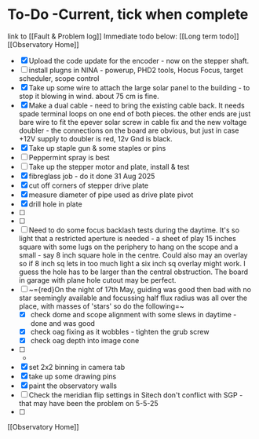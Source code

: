 
# To-Do -Current, tick when complete
link to [[Fault & Problem log]]
Immediate todo below:            [[Long term todo]]     [[Observatory Home]]

- [x] Upload the code update for the encoder - now on the stepper shaft.
- [ ] install plugns in NINA - powerup, PHD2 tools, Hocus Focus, target scheduler, scope control
- [x] Take up some wire to attach the large solar panel to the building - to stop it blowing in wind. about 75 cm is fine.
- [x] Make a dual cable - need to bring the existing cable back. It needs spade terminal loops on one end of both pieces. the other ends are just bare wire to fit the epever solar screw in cable fix and the new voltage doubler - the connections on the board are obvious, but just in case +12V supply to doubler is red, 12v Gnd is black.
- [x] Take up staple gun & some staples or pins
- [ ] Peppermint spray is best
- [ ] Take up the stepper motor and plate, install & test
- [x] fibreglass job - do it done 31 Aug 2025
- [x] cut off corners of stepper drive plate 
- [x] measure diameter of pipe used as drive plate pivot
- [x] drill hole in plate
- [ ] 
- [ ] 
- [ ] Need to do some focus backlash tests during the daytime. It's so light that a restricted aperture is needed - a sheet of play 15 inches square with some lugs on the periphery to hang on the scope and a small  - say 8 inch square hole in the centre. Could also may an overlay so if 8 inch sq lets in too much light a six inch sq overlay might work. I guess the hole has to be larger than the central obstruction. The board in garage with plane hole cutout may be perfect. 
- [ ] ~={red}On the night of 17th May, guiding was good then bad with no star seemingly available and focussing half flux radius was all over the place, with masses of 'stars' so do the following=~
	- [x] check dome and scope alignment with some slews in daytime - done and was good
	- [x] check oag fixing as it wobbles - tighten the grub screw
	- [x] check oag depth into image cone
- [ ] - 
- [x] set 2x2 binning in camera tab
- [x] take up some drawing pins
- [x] paint the observatory walls
- [ ] Check the meridian flip settings in Sitech don't conflict with SGP - that may have been the problem on 5-5-25
- [ ] 



[[Observatory Home]]

